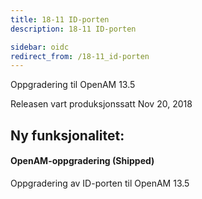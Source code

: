 ```yaml
---
title: 18-11 ID-porten
description: 18-11 ID-porten

sidebar: oidc
redirect_from: /18-11_id-porten
---
```



Oppgradering til OpenAM 13.5



Releasen vart produksjonssatt Nov 20, 2018

## Ny funksjonalitet:


#### OpenAM-oppgradering (Shipped)

Oppgradering av ID-porten til OpenAM 13.5

